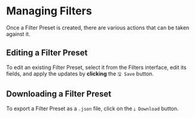 # Managing Filters

Once a Filter Preset is created, there are various actions that can be taken against it.

## Editing a Filter Preset

To edit an existing Filter Preset, select it from the Filters interface, edit its fields, and apply the updates by **clicking** the `🖫 Save` button.

## Downloading a Filter Preset

To export a Filter Preset as a `.json` file, click on the `⤓ Download` button.